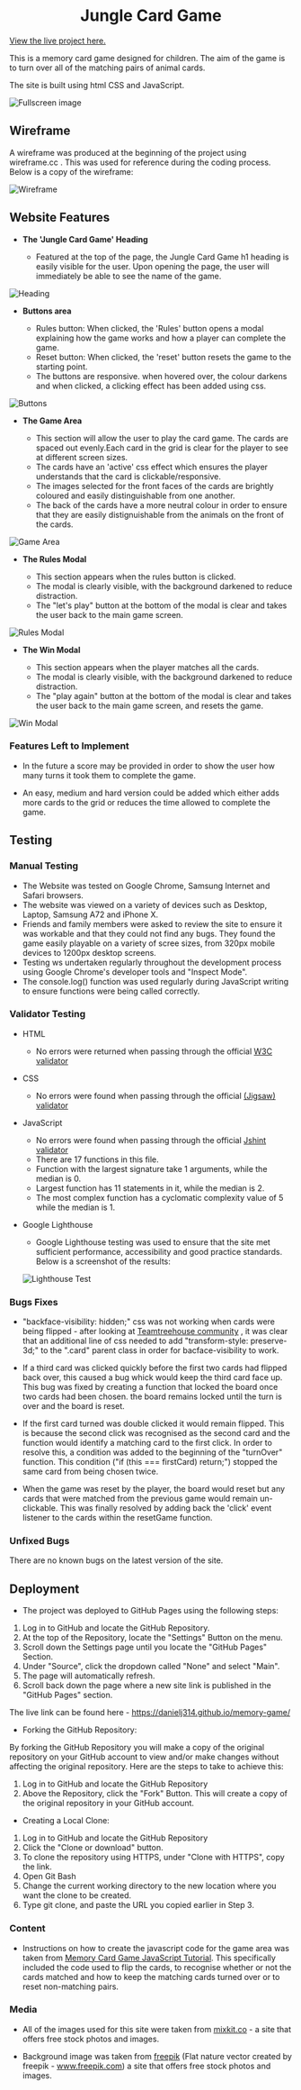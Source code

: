<h1 align="center">Jungle Card Game</h1>

[View the live project here.](https://danielj314.github.io/memory-game/)

This is a memory card game designed for children. The aim of the game is to turn over all of the matching pairs of animal cards. 

The site is built using html CSS and JavaScript.


![Fullscreen image](assets/images/fullscreen.png)

## Wireframe
A wireframe was produced at the beginning of the project using wireframe.cc . This was used for reference during the coding process. Below is a copy of the wireframe:

![Wireframe](assets/images/wireframe.png)


## Website Features 


- __The 'Jungle Card Game' Heading__

  - Featured at the top of the page, the Jungle Card Game h1 heading is easily visible for the user. Upon opening the page, the user will immediately be able to see the name of the game.

![Heading](assets/images/title.png)

- __Buttons area__

  - Rules button: When clicked, the 'Rules' button opens a modal explaining how the game works and how a player can complete the game.
  - Reset button: When clicked, the 'reset' button resets the game to the starting point.
  - The buttons are responsive. when hovered over, the colour darkens and when clicked, a clicking effect has been added using css.

![Buttons](assets/images/buttons.png)

- __The Game Area__

  - This section will allow the user to play the card game. The cards are spaced out evenly.Each card in the grid is clear for the player to see at different screen sizes. 
  - The cards have an 'active' css effect which ensures the player understands that the card is clickable/responsive.
  - The images selected for the front faces of the cards are brightly coloured and easily distinguishable from one another.
  - The back of the cards have a more neutral colour in order to ensure that they are easily distignuishable from the animals on the front of the cards.

![Game Area](assets/images/game-area.png)


- __The Rules Modal__

  - This section appears when the rules button is clicked. 
  - The modal is clearly visible, with the background darkened to reduce distraction.
  - The "let's play" button at the bottom of the modal is clear and takes the user back to the main game screen.

![Rules Modal](assets/images/rules.png)

- __The Win Modal__

  - This section appears when the player matches all the cards. 
  - The modal is clearly visible, with the background darkened to reduce distraction.
  - The "play again" button at the bottom of the modal is clear and takes the user back to the main game screen, and resets the game.

![Win Modal](assets/images/win-modal.png)



### Features Left to Implement

- In the future a score may be provided in order to show the user how many turns it took them to complete the game.

- An easy, medium and hard version could be added which either adds more cards to the grid or reduces the time allowed to complete the game.

## Testing 

### Manual Testing

- The Website was tested on Google Chrome, Samsung Internet and Safari browsers.
- The website was viewed on a variety of devices such as Desktop, Laptop, Samsung A72 and iPhone X.
- Friends and family members were asked to review the site to ensure it was workable and that they could not find any bugs. They found the game easily playable on a variety of scree sizes, from 320px mobile devices to 1200px desktop screens.
- Testing ws undertaken regularly throughout the development process using Google Chrome's developer tools and "Inspect Mode". 
- The console.log() function was used regularly during JavaScript writing to ensure functions were being called correctly.


### Validator Testing 

- HTML
    - No errors were returned when passing through the official [W3C validator](https://validator.w3.org/nu/?doc=https%3A%2F%2Fdanielj314.github.io%2Fmemory-game%2F)

- CSS
    - No errors were found when passing through the official [(Jigsaw) validator](https://jigsaw.w3.org/css-validator/validator?uri=https%3A%2F%2Fdanielj314.github.io%2Fmemory-game%2F&profile=css3svg&usermedium=all&warning=1&vextwarning=&lang=en)

- JavaScript
    - No errors were found when passing through the official [Jshint validator](https://jshint.com/)
    - There are 17 functions in this file.
    - Function with the largest signature take 1 arguments, while the median is 0.
    - Largest function has 11 statements in it, while the median is 2.
    - The most complex function has a cyclomatic complexity value of 5 while the median is 1.

- Google Lighthouse
    - Google Lighthouse testing was used to ensure that the site met sufficient performance, accessibility and good practice standards. Below is a screenshot of the results:

    ![Lighthouse Test](assets/images/lighthouse.png)



###  Bugs Fixes

- "backface-visibility: hidden;" css was not working when cards were being flipped - after looking at [Teamtreehouse community](https://teamtreehouse.com/community/the-backfacevisibility-property-is-not-working) , it was clear that an additional line of css needed to add "transform-style: preserve-3d;"  to the ".card" parent class in order for bacface-visibility to work.

- If a third card was clicked quickly before the first two cards had flipped back over, this caused a bug whick would keep the third card face up. This bug was fixed by creating a function that locked the board once two cards had been chosen. the board remains locked until the turn is over and the board is reset.

- If the first card turned was double clicked it would remain flipped. This is because the second click was recognised as the second card and the function would identify a matching card to the first click. In order to resolve this, a condition was added to the beginning of the "turnOver" function. This condition ("if (this === firstCard) return;") stopped the same card from being chosen twice.


- When the game was reset by the player, the board would reset but any cards that were matched from the previous game would remain un-clickable. This was finally resolved by adding back the 'click' event listener to the cards within the resetGame function.


### Unfixed Bugs

There are no known bugs on the latest version of the site.



## Deployment

- The project was deployed to GitHub Pages using the following steps:

1. Log in to GitHub and locate the GitHub Repository.
2. At the top of the Repository, locate the "Settings" Button on the menu.
3. Scroll down the Settings page until you locate the "GitHub Pages" Section.
4. Under "Source", click the dropdown called "None" and select "Main".
5. The page will automatically refresh.
6. Scroll back down the page where a new  site link is published in the "GitHub Pages" section.

The live link can be found here - https://danielj314.github.io/memory-game/

- Forking the GitHub Repository:

By forking the GitHub Repository you will make a copy of the original repository on your GitHub account to view and/or make changes without affecting the original repository. Here are the steps to take to achieve this:

1. Log in to GitHub and locate the GitHub Repository
2. Above the Repository, click the "Fork" Button. This will create a copy of the original repository in your GitHub account.

- Creating a Local Clone:

1. Log in to GitHub and locate the GitHub Repository
2. Click the "Clone or download" button.
3. To clone the repository using HTTPS, under "Clone with HTTPS", copy the link.
4. Open Git Bash
5. Change the current working directory to the new location where you want the clone to be created.
6. Type git clone, and paste the URL you copied earlier in Step 3.

### Content 

- Instructions on how to create the javascript code for the game area was taken from [Memory Card Game JavaScript Tutorial](https://youtu.be/ZniVgo8U7ek). This specifically included the code used to flip the cards, to recognise whether or not the cards matched and how to keep the matching cards turned over or to reset non-matching pairs.


### Media

- All of the images used for this site were taken from [mixkit.co](https://mixkit.co/) - a site that offers free stock photos and images.

- Background image was taken from [freepik]("https://www.freepik.com/vectors/flat-nature") (Flat nature vector created by freepik - www.freepik.com) a site that offers free stock photos and images.

 
